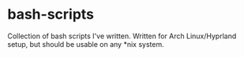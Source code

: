 # bash-scripts
 Collection of bash scripts I've written. Written for Arch Linux/Hyprland setup, but should be usable on any \*nix system.
